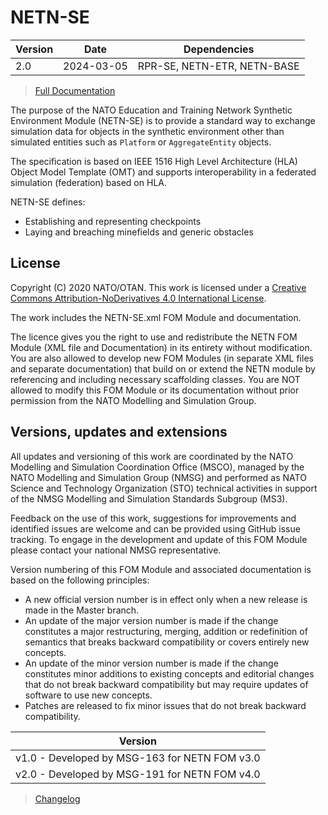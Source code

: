 # NETN-SE


|Version| Date| Dependencies|
|---|---|---|
|2.0|2024-03-05|RPR-SE, NETN-ETR, NETN-BASE|

> [Full Documentation](NETN-SE.md)

The purpose of the NATO Education and Training Network Synthetic Environment Module (NETN-SE) is to provide a standard way to exchange simulation data for objects in the synthetic environment other than simulated entities such as `Platform` or `AggregateEntity` objects.

The specification is based on IEEE 1516 High Level Architecture (HLA) Object Model Template (OMT) and supports interoperability in a federated simulation (federation) based on HLA.

NETN-SE defines:
* Establishing and representing checkpoints
* Laying and breaching minefields and generic obstacles

## License

Copyright (C) 2020 NATO/OTAN. This work is licensed under a [Creative Commons Attribution-NoDerivatives 4.0 International License](LICENCE.md).

The work includes the NETN-SE.xml FOM Module and documentation.

The licence gives you the right to use and redistribute the NETN FOM Module (XML file and Documentation) in its entirety without modification. You are also allowed to develop new FOM Modules (in separate XML files and separate documentation) that build on or extend the NETN module by referencing and including necessary scaffolding classes. You are NOT allowed to modify this FOM Module or its documentation without prior permission from the NATO Modelling and Simulation Group.

## Versions, updates and extensions

All updates and versioning of this work are coordinated by the NATO Modelling and Simulation Coordination Office (MSCO), managed by the NATO Modelling and Simulation Group (NMSG) and performed as NATO Science and Technology Organization (STO) technical activities in support of the NMSG Modelling and Simulation Standards Subgroup (MS3).

Feedback on the use of this work, suggestions for improvements and identified issues are welcome and can be provided using GitHub issue tracking. To engage in the development and update of this FOM Module please contact your national NMSG representative.

Version numbering of this FOM Module and associated documentation is based on the following principles:

* A new official version number is in effect only when a new release is made in the Master branch.
* An update of the major version number is made if the change constitutes a major restructuring, merging, addition or redefinition of semantics that breaks backward compatibility or covers entirely new concepts.
* An update of the minor version number is made if the change constitutes minor additions to existing concepts and editorial changes that do not break backward compatibility but may require updates of software to use new concepts.
* Patches are released to fix minor issues that do not break backward compatibility.

|Version|
|---|
|v1.0 - Developed by MSG-163 for NETN FOM v3.0|
|v2.0 - Developed by MSG-191 for NETN FOM v4.0|

> [Changelog](changelog.md)

